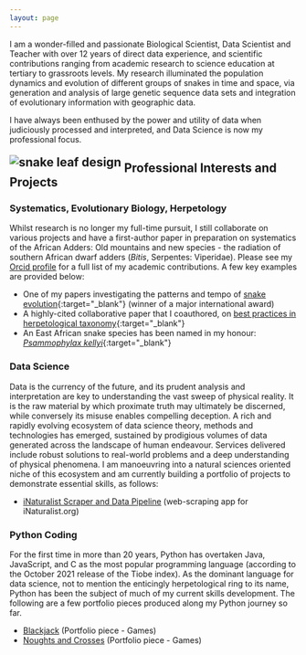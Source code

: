 ```yaml
---
layout: page
---
```


I am a wonder-filled and passionate Biological Scientist, Data Scientist and Teacher with over 12 years of direct data experience, and scientific contributions ranging from academic research to science education at tertiary to grassroots levels. My research illuminated the population dynamics and evolution of different groups of snakes in time and space, via generation and analysis of large genetic sequence data sets and integration of evolutionary information with geographic data.

I have always been enthused by the power and utility of data when judiciously processed and interpreted, and Data Science is now my professional focus.

## <img src="https://user-images.githubusercontent.com/84908213/132064904-8e3e53a4-140c-431d-9b0f-421f388060a2.png" style="position:relative; top:-10px" alt="snake leaf design" />  Professional Interests and Projects

### Systematics, Evolutionary Biology, Herpetology
Whilst research is no longer my full-time pursuit, I still collaborate on various projects and have a first-author paper in preparation on systematics of the African Adders: Old mountains and new species - the radiation of southern African dwarf adders (_Bitis_, Serpentes: Viperidae). Please see my [Orcid profile](https://orcid.org/0000-0002-2579-5976) for a full list of my academic contributions. A few key examples are provided below:

- One of my papers investigating the patterns and tempo of [snake evolution](https://onlinelibrary.wiley.com/doi/full/10.1111/j.1096-0031.2008.00237.x){:target="_blank"} (winner of a major international award)
- A highly-cited collaborative paper that I coauthored, on [best practices in herpetological taxonomy](https://wlv.openrepository.com/bitstream/handle/2436/621767/Herpetological%20Review.pdf){:target="_blank"} 
- An East African snake species has been named in my honour: [_Psammophylax kellyi_](https://reptile-database.reptarium.cz/species?genus=Psammophylax&species=kellyi){:target="_blank"}

### Data Science
Data is the currency of the future, and its prudent analysis and interpretation are key to understanding the vast sweep of physical reality. It is the raw material by which proximate truth may ultimately be discerned, while conversely its misuse enables compelling deception. A rich and rapidly evolving ecosystem of data science theory, methods and technologies has emerged, sustained by prodigious volumes of data generated across the landscape of human endeavour. Services delivered include robust solutions to real-world problems and a deep understanding of physical phenomena. I am manoeuvring into a natural sciences oriented niche of this ecosystem and am currently building a portfolio of projects to demonstrate essential skills, as follows: 
 
- [iNaturalist Scraper and Data Pipeline](https://github.com/Afrisnake/iNaturalist-Scraper-and-Data-Pipeline) (web-scraping app for iNaturalist.org)

### Python Coding
For the first time in more than 20 years, Python has overtaken Java, JavaScript, and C as the most popular programming language (according to the October 2021 release of the Tiobe index). As the dominant language for data science, not to mention the enticingly herpetological ring to its name, Python has been the subject of much of my current skills development. The following are a few portfolio pieces produced along my Python journey so far.

- [Blackjack](https://github.com/Afrisnake/Coding-Blackjack-in-Python) (Portfolio piece - Games)
- [Noughts and Crosses](https://github.com/Afrisnake/Coding-Noughts-and-Crosses-in-Python) (Portfolio piece - Games)




